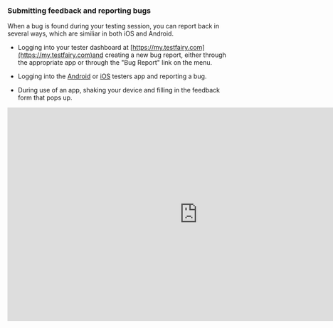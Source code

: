 
### Submitting feedback and reporting bugs

When a bug is found during your testing session, you can report back in several ways, which are similiar in both iOS and Android.

* Logging into your tester dashboard at [https://my.testfairy.com](https://my.testfairy.com)and creating a new bug report, either through the appropriate app or through the "Bug Report" link on the menu.

* Logging into the [Android](https://play.google.com/store/apps/details?id=com.testfairy.app) or [iOS](https://itunes.apple.com/app/testfairy/id977307991) testers app and reporting a bug.

* During use of an app, shaking your device and filling in the feedback form that pops up. 

<iframe width="854" height="480" src="https://www.youtube.com/embed/lVlXx01jrU8" frameborder="0" allow="autoplay; encrypted-media" allowfullscreen></iframe>
